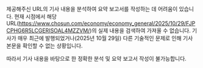 제공해주신 URL의 기사 내용을 분석하여 요약 보고서를 작성하는 데 어려움이 있습니다. 현재 시점에서 해당 URL(https://www.chosun.com/economy/economy_general/2025/10/29/FJPCPHG6R5LCGERISOAL4MZZVM/)의 실제 내용을 검색하여 가져올 수 없습니다. 기사가 매우 최근에 발행되었거나(2025년 10월 29일) 다른 기술적인 문제로 인해 기사 본문을 확인할 수 없는 상황입니다.

따라서 기사 내용을 바탕으로 한 정확한 분석 및 요약 보고서 작성이 불가능합니다.